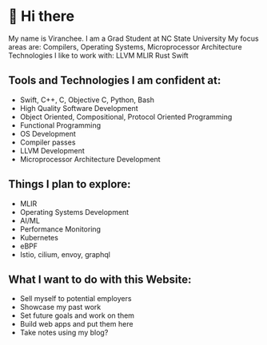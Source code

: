 # 👋 Hi there

My name is Viranchee. I am a Grad Student at NC State University
My focus areas are: Compilers, Operating Systems, Microprocessor Architecture
Technologies I like to work with: LLVM MLIR Rust Swift

## Tools and Technologies I am confident at:
- Swift, C++, C, Objective C, Python, Bash
- High Quality Software Development
- Object Oriented, Compositional, Protocol Oriented Programming
- Functional Programming
- OS Development
- Compiler passes
- LLVM Development
- Microprocessor Architecture Development

## Things I plan to explore:
- MLIR
- Operating Systems Development
- AI/ML
- Performance Monitoring
- Kubernetes
- eBPF
- Istio, cilium, envoy, graphql


## What I want to do with this Website:
- Sell myself to potential employers
- Showcase my past work
- Set future goals and work on them
- Build web apps and put them here
- Take notes using my blog?

